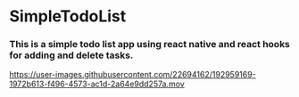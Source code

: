 # SimpleTodoList
### This is a simple todo list app using react native and react hooks for adding and delete tasks.


https://user-images.githubusercontent.com/22694162/192959169-1972b613-f496-4573-ac1d-2a64e9dd257a.mov

